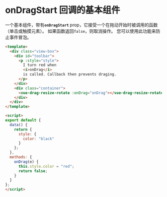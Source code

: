 # onDragStart 回调的基本组件

一个基本组件，带有<b>`onDragStart` </b> prop，它接受一个在拖动开始时被调用的函数（单击或触摸元素）。 如果函数返回`false`，则取消操作。 您可以使用此功能来防止事件冒泡。


```html
<template>
  <div class="view-box">
    <div id="toolbar">
      <p :style="style">
        I turn red when
        <i>onDrag</i>
        is called. Callback then prevents draging.
      </p>
    </div>
    <div class="container">
      <vue-drag-resize-rotate :onDrag="onDrag"></vue-drag-resize-rotate>
    </div>
  </div>
</template>

<script>
export default {
  data() {
    return {
      style: {
        color: "black"
      }
    };
  },
  methods: {
    onDrag(e) {
      this.style.color = "red";
      return false;
    }
  }
};
</script>
```

